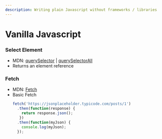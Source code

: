 ```yaml
---
description: Writing plain Javascript without frameworks / libraries
---
```


# Vanilla Javascript

### Select Element

* MDN: [querySelector](https://developer.mozilla.org/en-US/docs/Web/API/Document/querySelector) \| [querySelectorAll](https://developer.mozilla.org/en-US/docs/Web/API/Document/querySelectorAll)
* Returns an element reference

### Fetch

* MDN: [Fetch](https://developer.mozilla.org/en-US/docs/Web/API/Fetch_API)
* Basic Fetch
    ```javascript
    fetch('https://jsonplaceholder.typicode.com/posts/1')
      .then(function(response) {    
        return response.json();  
       })
      .then(function(myJson) {    
        console.log(myJson);
      });
    ```

